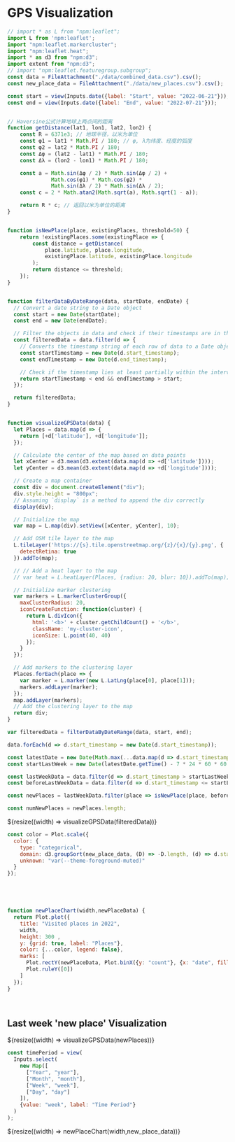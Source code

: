 # GPS Visualization 

<style>
  .my-cluster-icon {
    width: 40px;
    height: 40px;
    border: 2px solid #ffffff;
    border-radius: 50%;
    background: rgba(255, 255, 255, 0.6); /* Lightly transparent white background */
    color: #000; /* Text color changed to black */
    text-align: center;
    line-height: 40px; /* Same as the icon height */
    font-size: 16px; /* Adjust font size as needed */
    font-weight: bold;
    text-shadow: 0 0 3px #fff; /* White text shadow */
  }
</style>

```js
// import * as L from "npm:leaflet";
import L from 'npm:leaflet';
import "npm:leaflet.markercluster";
import "npm:leaflet.heat";
import * as d3 from "npm:d3";
import extent from "npm:d3";
// import "npm:leaflet.featuregroup.subgroup";
const data = FileAttachment("./data/combined_data.csv").csv();
const new_place_data = FileAttachment("./data/new_places.csv").csv();

const start = view(Inputs.date({label: "Start", value: "2022-06-21"}));
const end = view(Inputs.date({label: "End", value: "2022-07-21"}));


```


```js

// Haversine公式计算地球上两点间的距离
function getDistance(lat1, lon1, lat2, lon2) {
    const R = 6371e3; // 地球半径，以米为单位
    const φ1 = lat1 * Math.PI / 180; // φ, λ为纬度、经度的弧度
    const φ2 = lat2 * Math.PI / 180;
    const Δφ = (lat2 - lat1) * Math.PI / 180;
    const Δλ = (lon2 - lon1) * Math.PI / 180;

    const a = Math.sin(Δφ / 2) * Math.sin(Δφ / 2) +
              Math.cos(φ1) * Math.cos(φ2) *
              Math.sin(Δλ / 2) * Math.sin(Δλ / 2);
    const c = 2 * Math.atan2(Math.sqrt(a), Math.sqrt(1 - a));

    return R * c; // 返回以米为单位的距离
}


function isNewPlace(place, existingPlaces, threshold=50) {
    return !existingPlaces.some(existingPlace => {
        const distance = getDistance(
            place.latitude, place.longitude,
            existingPlace.latitude, existingPlace.longitude
        );
        return distance <= threshold;
    });
}

```



<!-- Function for all data visualization -->
```js

function filterDataByDateRange(data, startDate, endDate) {
  // Convert a date string to a Date object
  const start = new Date(startDate);
  const end = new Date(endDate);

  // Filter the objects in data and check if their timestamps are in the given interval
  const filteredData = data.filter(d => {
    // Converts the timestamp string of each row of data to a Date object.
    const startTimestamp = new Date(d.start_timestamp);
    const endTimestamp = new Date(d.end_timestamp);

    // Check if the timestamp lies at least partially within the interval
    return startTimestamp < end && endTimestamp > start;
  });

  return filteredData;
}


function visualizeGPSData(data) {
  let Places = data.map(d => {
    return [+d['latitude'], +d['longitude']];
  });

  // Calculate the center of the map based on data points
  let xCenter = d3.mean(d3.extent(data.map(d => +d['latitude'])));
  let yCenter = d3.mean(d3.extent(data.map(d => +d['longitude'])));

  // Create a map container
  const div = document.createElement("div");
  div.style.height = "800px";
  // Assuming `display` is a method to append the div correctly
  display(div);

  // Initialize the map
  var map = L.map(div).setView([xCenter, yCenter], 10);

  // Add OSM tile layer to the map
  L.tileLayer('https://{s}.tile.openstreetmap.org/{z}/{x}/{y}.png', {
    detectRetina: true
  }).addTo(map);

  // // Add a heat layer to the map
  // var heat = L.heatLayer(Places, {radius: 20, blur: 10}).addTo(map);

  // Initialize marker clustering
  var markers = L.markerClusterGroup({
    maxClusterRadius: 20, 
    iconCreateFunction: function(cluster) {
      return L.divIcon({
        html: '<b>' + cluster.getChildCount() + '</b>',
        className: 'my-cluster-icon', 
        iconSize: L.point(40, 40) 
      });
    } 
  });

  // Add markers to the clustering layer
  Places.forEach(place => {
    var marker = L.marker(new L.LatLng(place[0], place[1]));
    markers.addLayer(marker);
  });
  map.addLayer(markers);
  // Add the clustering layer to the map
  return div;
}
```

```js
var filteredData = filterDataByDateRange(data, start, end);

```

```js
data.forEach(d => d.start_timestamp = new Date(d.start_timestamp)); 

const latestDate = new Date(Math.max(...data.map(d => d.start_timestamp.getTime())));
const startLastWeek = new Date(latestDate.getTime() - 7 * 24 * 60 * 60 * 1000);

const lastWeekData = data.filter(d => d.start_timestamp > startLastWeek);
const beforeLastWeekData = data.filter(d => d.start_timestamp <= startLastWeek);

const newPlaces = lastWeekData.filter(place => isNewPlace(place, beforeLastWeekData));

const numNewPlaces = newPlaces.length;


```

<div class="grid grid-cols-1">
  <div class="card">
    ${resize((width) => visualizeGPSData(filteredData))}
  </div>
</div>

<!-- ```js

display(numNewPlaces);
display(new_place_data);
console.log(new_place_data);

``` -->

```js
const color = Plot.scale({
  color: {
    type: "categorical",
    domain: d3.groupSort(new_place_data, (D) => -D.length, (d) => d.state).filter((d) => d !== "Other"),
    unknown: "var(--theme-foreground-muted)"
  }
});
```

```js




function newPlaceChart(width,newPlaceData) {
  return Plot.plot({
    title: "Visited places in 2022",
    width,
    height: 300 ,
    y: {grid: true, label: "Places"},
    color: {...color, legend: false},
    marks: [
      Plot.rectY(newPlaceData, Plot.binX({y: "count"}, {x: "date", fill: "state", interval: timePeriod, tip: true})),
      Plot.ruleY([0])
    ]
  });
}

  

```

## Last week 'new place' Visualization

<div class="grid grid-cols-1">
  <div class="card">
    ${resize((width) => visualizeGPSData(newPlaces))}
  </div>
</div>

```js
const timePeriod = view(
  Inputs.select(
    new Map([
      ["Year", "year"],
      ["Month", "month"],
      ["Week", "week"],
      ["Day", "day"]
    ]),
    {value: "week", label: "Time Period"}
  )
);
```

<div class="grid grid-cols-1">
  <div class="card">
    ${resize((width) => newPlaceChart(width,new_place_data))}
  </div>
</div>
    


  